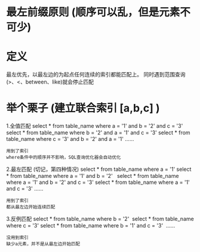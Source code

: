 # 最左前缀原则 (顺序可以乱，但是元素不可少)

# 定义
最左优先，以最左边的为起点任何连续的索引都能匹配上。
同时遇到范围查询(>、<、between、like)就会停止匹配

# 举个栗子 (建立联合索引 [a,b,c] )
1.全值匹配
    select * from table_name where a = '1' and b = '2' and c = '3' 
    select * from table_name where b = '2' and a = '1' and c = '3' 
    select * from table_name where c = '3' and b = '2' and a = '1' 
    ......

    用到了索引
    where条件中的顺序并不影响，SQL查询优化器会自动优化
2.最左匹配 (切记，第四种情况)
    select * from table_name where a = '1' 
    select * from table_name where a = '1' and b = '2'  
    select * from table_name where a = '1' and b = '2' and c = '3'
    select * from table_name where a = '1' and c = '3'
    ......

    用到了索引
    都从最左边开始连续匹配
3.反例匹配
    select * from table_name where  b = '2' 
    select * from table_name where  c = '3'
    select * from table_name where  b = '1' and c = '3' 
    ......
    
    没用到索引
    缺少a元素，并不是从最左边开始匹配    